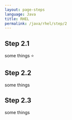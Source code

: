 ```yaml
---
layout: page-steps
language: Java
title: RHEL
permalink: /java/rhel/step/2
---
```


## Step 2.1
some things ⭐

## Step 2.2
some things

## Step 2.3
some things